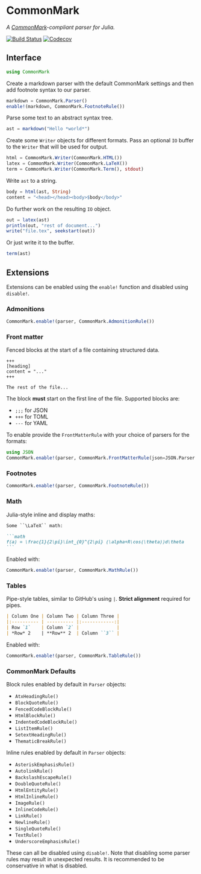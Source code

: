 # CommonMark

*A [CommonMark](https://spec.commonmark.org/current/)-compliant parser for Julia.*

[![Build Status](https://travis-ci.org/MichaelHatherly/CommonMark.jl.svg?branch=master)](https://travis-ci.org/MichaelHatherly/CommonMark.jl)
[![Codecov](https://codecov.io/gh/MichaelHatherly/CommonMark.jl/branch/master/graph/badge.svg)](https://codecov.io/gh/MichaelHatherly/CommonMark.jl)

## Interface

```julia
using CommonMark
```

Create a markdown parser with the default CommonMark settings and then add
footnote syntax to our parser.

```julia
markdown = CommonMark.Parser()
enable!(markdown, CommonMark.FootnoteRule())
```

Parse some text to an abstract syntax tree.

```julia
ast = markdown("Hello *world*")
```

Create some `Writer` objects for different formats. Pass an optional `IO`
buffer to the `Writer` that will be used for output.

```julia
html = CommonMark.Writer(CommonMark.HTML())
latex = CommonMark.Writer(CommonMark.LaTeX())
term = CommonMark.Writer(CommonMark.Term(), stdout)
```

Write `ast` to a string.

```julia
body = html(ast, String)
content = "<head></head><body>$body</body>"
```

Do further work on the resulting `IO` object.

```julia
out = latex(ast)
println(out, "rest of document...")
write("file.tex", seekstart(out))
```

Or just write it to the buffer.

```julia
term(ast)
```

## Extensions

Extensions can be enabled using the `enable!` function and disabled using `disable!`.

### Admonitions

```julia
CommonMark.enable!(parser, CommonMark.AdmonitionRule())
```

### Front matter

Fenced blocks at the start of a file containing structured data.

```
+++
[heading]
content = "..."
+++

The rest of the file...
```

The block **must** start on the first line of the file. Supported blocks are:

  - `;;;` for JSON
  - `+++` for TOML
  - `---` for YAML

To enable provide the `FrontMatterRule` with your choice of parsers for the formats:

```julia
using JSON
CommonMark.enable!(parser, CommonMark.FrontMatterRule(json=JSON.Parser.parse))
```

### Footnotes

```julia
CommonMark.enable!(parser, CommonMark.FootnoteRule())
```

### Math

Julia-style inline and display maths:

````markdown
Some ``\LaTeX`` math:

```math
f(a) = \frac{1}{2\pi}\int_{0}^{2\pi} (\alpha+R\cos(\theta))d\theta
```
````

Enabled with:

```julia
CommonMark.enable!(parser, CommonMark.MathRule())
```

### Tables

Pipe-style tables, similar to GitHub's using `|`. **Strict alignment** required for pipes.

```markdown
| Column One | Column Two | Column Three |
|:---------- | ---------- |:------------:|
| Row `1`    | Column `2` |              |
| *Row* 2    | **Row** 2  | Column ``3`` |
```

Enabled with:

```julia
CommonMark.enable!(parser, CommonMark.TableRule())
```

### CommonMark Defaults

Block rules enabled by default in `Parser` objects:

  - `AtxHeadingRule()`
  - `BlockQuoteRule()`
  - `FencedCodeBlockRule()`
  - `HtmlBlockRule()`
  - `IndentedCodeBlockRule()`
  - `ListItemRule()`
  - `SetextHeadingRule()`
  - `ThematicBreakRule()`

Inline rules enabled by default in `Parser` objects:

  - `AsteriskEmphasisRule()`
  - `AutolinkRule()`
  - `BackslashEscapeRule()`
  - `DoubleQuoteRule()`
  - `HtmlEntityRule()`
  - `HtmlInlineRule()`
  - `ImageRule()`
  - `InlineCodeRule()`
  - `LinkRule()`
  - `NewlineRule()`
  - `SingleQuoteRule()`
  - `TextRule()`
  - `UnderscoreEmphasisRule()`

These can all be disabled using `disable!`. Note that disabling some parser
rules may result in unexpected results. It is recommended to be conservative in
what is disabled.
